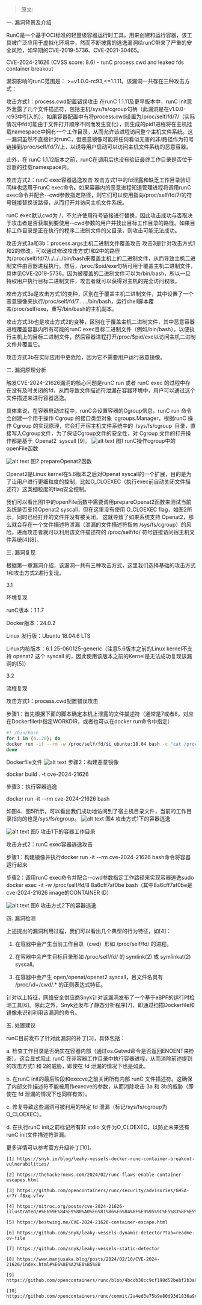 > 原文: 

一.  漏洞背景及介绍

RunC是一个基于OCI标准的轻量级容器运行时工具，用来创建和运行容器，该工具被广泛应用于虚拟化环境中，然而不断披露的逃逸漏洞给runC带来了严重的安全风险，如早期的CVE-2019-5736、CVE-2021-30465。

CVE-2024-21626 (CVSS score: 8.6) - runC process.cwd and leaked fds container breakout

漏洞影响的runC范围是： >=v1.0.0-rc93,<=1.1.11。该漏洞一共存在三种攻击方式：

攻击方式1：process.cwd配置错误攻击 在runC 1.1.11及更早版本中，runC init意外泄露了几个文件描述符，包括主机/sys/fs/cgroup句柄（此漏洞是在v1.0.0-rc93中引入的）。如果容器配置中有将process.cwd设置为/proc/self/fd/7/（实际情况中fd可能由于文件打开顺序不同而发生变化），则生成的pid1进程将在主机挂载namespace中拥有一个工作目录，从而允许该进程访问整个主机文件系统。这一漏洞虽然不直接针对runC，但恶意镜像可能将任何看似无害的非/路径作为符号链接到/proc/self/fd/7/上，以诱导用户启动可以访问主机文件系统的恶意容器。

此外，在 runC 1.1.12版本之前，runC在调用后也没有验证最终工作目录是否位于容器的挂载namespace内。

攻击方式2：runC exec容器逃逸攻击 攻击方式1中的fd泄露和缺乏工作目录验证同样也适用于runC exec命令。如果容器内的恶意进程知道管理进程将调用runC exec命令并配合--cwd参数指定路径，则它们可以使用指向/proc/self/fd/7/的符号链接替换该路径，从而打开并访问主机文件系统。

runC exec默认cwd为 /，不允许使用符号链接进行替换，因此攻击成功与否取决于攻击者是否获取到要使用--cwd参数的用户并找出目标工作目录的路径。如果目标工作目录是正在执行的程序二进制文件的父目录，则攻击可能无法成功。

攻击方式3a和3b：process.args主机二进制文件覆盖攻击 攻击3是针对攻击方式1和2的修改。可以通过修改攻击方式1和2中的路径为/proc/self/fd/7/../../../bin/bash来覆盖主机上的二进制文件，从而导致主机二进制文件由容器进程执行。然后，/proc/$pid/exe句柄可用于覆盖主机二进制文件，具体见CVE-2019-5736。因为被覆盖的二进制文件可以为/bin/bash，所以一旦特权用户执行目标二进制文件，攻击者就可以获得对主机的完全访问权限。

攻击方式3a是攻击方式1的变种，区别在于覆盖主机二进制文件，其中设置了一个恶意镜像来执行/proc/self/fd/7……/bin/bash，运行shell脚本覆盖/proc/self/exe，重写/bin/bash的主机副本。

攻击方式3b也是攻击方式2的变种，区别在于覆盖主机二进制文件，其中恶意容器进程覆盖容器内所有可能的runC exec目标二进制文件（例如/bin/bash），以便执行主机上的目标二进制文件，然后容器进程打开/proc/$pid/exe以访问主机二进制文件并覆盖它。

攻击方式3b在实际应用中更危险，因为它不需要用户运行恶意镜像。

二.  漏洞原理分析

触发CVE-2024-21626漏洞的核心问题是runC run 或者 runC exec 的过程中存在没有及时关闭的fd，从而导致文件描述符泄漏在容器环境中，用户可以通过这个文件描述来进行容器逃逸。

具体来说，在容器启动过程中，runC会设置容器的Cgroup信息，runC run 命令会创建一个用于操作 Cgroup 的接口类型对象 cgroups.Manager，根据runC 操作 Cgroup 的实现原理，它会打开宿主机文件系统中的 /sys/fs/cgroup 目录，直接写入Cgroup文件，为了保证Cgroup文件的安全性，对 Cgroup 文件的打开操作都是基于 Openat2 syscall [9]。
![alt text](./static/CVE-2024-21626/image.png)
图1 runC操作cgroup中的openFile函数

![alt text](./static/CVE-2024-21626/image1.png)
图2 prepareOpenat2函数

Openat2是Linux kernel在5.6版本之后对Openat syscall的一个扩展，目的是为了让用户进行更细粒度的控制，比如O_CLOEXEC（执行exec前自动关闭文件描述符）这类细粒度的flag安全控制。

我们可以看出图1中的openFile函数中需要调用prepareOpenat2函数来测试当前系统是否支持Openat2 syscall，但在这里没有使用 O_CLOEXEC flag，如图2所示，同时已经打开的文件并没有被关闭， 这就导致了如果系统支持 Openat2，那么就会存在一个文件描述符泄漏（泄漏的文件描述符指向 /sys/fs/cgroup）的风险。进而攻击者就可以利用该文件描述符的 /proc/self/fd/ 符号链接访问宿主机文件系统[4][8]。

三.  漏洞复现

根据第一章漏洞介绍，该漏洞一共有三种攻击方式，这里我们选择基础的攻击方式1和攻击方式2进行复现。

3.1 

环境复现

runC版本：1.1.7

Docker版本：24.0.2

Linux 发行版：Ubuntu 18.04.6 LTS

Linux内核版本：6.1.25-060125-generic（注意5.6版本之前的Linux kernel不支持 openat2 这个 syscall 的，因此使用该版本之前的Kernel是无法成功复现该漏洞的[5]）

3.2 

流程复现

攻击方式1：process.cwd配置错误攻击

步骤1：首先根据下面的脚本确定本机上泄露的文件描述符（通常是7或者8，对应在Dockerfile中指定WORKDIR，或者也可以在docker run命令中指定）

```bash
#! /bin/bash
for i in {4..20}; do
docker run -it --rm -w /proc/self/fd/$i ubuntu:18.04 bash -c "cat /proc/self/cwd/../../../etc/passwd"
done
```
Dockerfile文件
![alt text](./static/CVE-2024-21626/image2.png)
步骤2：构建恶意镜像

docker build . -t cve-2024-21626

步骤3：执行容器逃逸

docker run -it --rm cve-2024-21626 bash

如图4、图5所示，可以看出我们成功地访问到了宿主机目录文件，当前的工作目录指向的也是/sys/fs/cgroup。
![alt text](./static/CVE-2024-21626/image3.png)
图4 攻击方式1下的容器逃逸

![alt text](./static/CVE-2024-21626/image4.png)
图5 攻击1下的容器工作目录

攻击方式2：runC exec容器逃逸攻击

步骤1：构建镜像并执行docker run -it --rm cve-2024-21626 bash命令将容器运行起来

步骤2：调用runC exec命令并配合--cwd参数指定工作路径来实现容器逃逸sudo docker exec -it -w /proc/self/fd/8 8a6cff7af0be bash（其中8a6cff7af0be是cve-2024-21626 image的CONTAINER ID）

![alt text](./static/CVE-2024-21626/image5.png)
图6 攻击方式2下的容器逃逸


四.  漏洞检测

上述提出的漏洞利用过程，我们可以看出几个典型的行为特征，如[4]：

1. 在容器中会产生当前工作目录（cwd）形如 /proc/self/fd/ 的进程。

2. 在容器中会产生目标目录形如 /proc/self/fd/ 的 symlink(2) 或 symlinkat(2) syscall。

3. 在容器中会产生 open/openat/openat2 syscall，且文件名具有 /proc/\d+/cwd/.* 的正则表达式特征。

针对以上特征，网络安全供应商Snyk针对该漏洞发布了一个基于eBPF的运行时检测工具[6]。除此之外，Snyk还发布了静态分析程序[7]，即通过扫描Dockerfile和镜像来识别利用该漏洞的命令。

五.  处置建议

runC目前发布了针对此漏洞的补丁[3]，具体包括：

a. 检查工作目录是否确实在容器内部（通过os.Getwd命令是否返回ENOENT来检查）。这会显式阻止 runC 在非容器工作目录中执行容器进程，从而消除前述提到的攻击方式1 和 2的威胁，即使在 fd 泄漏的情况下也是如此。

b. 在runC init的最后阶段和execve之前关闭所有内部 runC 文件描述符。这确保了内部文件描述符不能被用作execve的参数，从而消除攻击 3a 和 3b的威胁（即使在 fd 泄漏的情况下也同样有效）。

c. 修复导致这些漏洞可被利用的特定 fd 泄漏（标记/sys/fs/cgroup为O_CLOEXEC）。

d. 在执行runC init之前标记所有非 stdio 文件为O_CLOEXEC，以防止未来还有runC init文件描述符泄漏。

更多详情可以参考官方升级补丁[10]。

```
[1] https://snyk.io/blog/leaky-vessels-docker-runc-container-breakout-vulnerabilities/

[2] https://thehackernews.com/2024/02/runc-flaws-enable-container-escapes.html

[3] https://github.com/opencontainers/runc/security/advisories/GHSA-xr7r-f8xq-vfvv

[4] https://nitroc.org/posts/cve-2024-21626-illustrated/#%E6%9E%84%E9%80%A0%E6%81%B6%E6%84%8F%E9%95%9C%E5%83%8F%E5%AE%9E%E7%8E%B0%E5%88%A9%E7%94%A8

[5] https://bestwing.me/CVE-2024-21626-container-escape.html

[6] https://github.com/snyk/leaky-vessels-dynamic-detector?tab=readme-ov-file

[7] https://github.com/snyk/leaky-vessels-static-detector

[8] https://www.manjusaka.blog/posts/2024/02/10/CVE-2024-21626/index.html#%E6%8E%A2%E6%B5%8B

[9] https://github.com/opencontainers/runc/blob/4bccb38cc9cf198d52bebf2b3a90cd14e7af8c06/libcontainer/cgroups/file.go#L86

[10] https://github.com/opencontainers/runc/commit/2a4ed3e75b9e80d93d1836a9c4c1ebfa2b78870e
```
